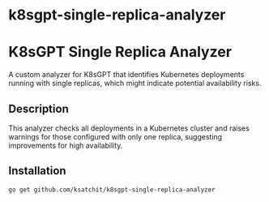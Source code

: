 # k8sgpt-single-replica-analyzer

# K8sGPT Single Replica Analyzer

A custom analyzer for K8sGPT that identifies Kubernetes deployments running with single replicas, which might indicate potential availability risks.

## Description

This analyzer checks all deployments in a Kubernetes cluster and raises warnings for those configured with only one replica, suggesting improvements for high availability.

## Installation

```bash
go get github.com/ksatchit/k8sgpt-single-replica-analyzer
```
